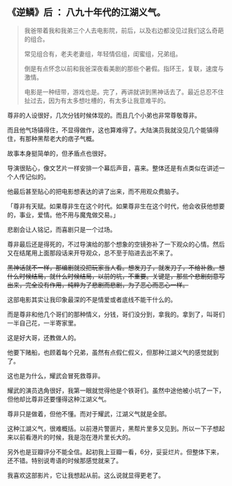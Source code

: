 ## 《逆鳞》后 ： 八九十年代的江湖义气。

> 我爸带着我和我弟三个人去电影院，前后，以及右边都没见过我们这么奇葩的组合。
>
> 常见组合有，老夫老妻组，年轻情侣组，闺蜜组，兄弟组。
>
> 倒是有点怀念以前和我爸深夜看美剧的那些个暑假。指环王，复联，速度与激情。
>
> 电影是一种纽带，游戏也是。完了，再讲就讲到黑神话去了。最近总忍不住扯过去，因为有太多想吐槽的，有太多让我意难平的。



尊非的人设很好，几次分钱时候体现的。而且几个小弟也非常尊敬尊非。

而且他气场镇得住，不显得做作，这也算难得了。大陆演员我就没见几个能镇得住，有那种黑帮老大的痞子气概。

故事本身挺简单的，但矛盾点也很好。

导演很贴心，像文艺片一样安排一个幕后声音，喜来。整体还是有点类似在讲述一个人传记似的。

他最后甚至贴心的把电影想表达的讲了出来，而不用观众费脑子。

「尊非有天赋。如果尊非生在这个时代。如果尊非生在这个时代，他会收获他想要的，事业，爱情。他不用与魔鬼做交易。」

悲剧会让人铭记，而喜剧只是一个过场。

尊非最后还是得死的，不过导演给的那个想象的空镜弥补了一下观众的心情。然后又在结尾用上面那段话来开导观众，总不至于陷进去出不来了。

~~黑神话就不一样，那编剧就没把玩家当人看。想发刀子，就发刀子，不给补救。想什么时候结局，就什么时候结局，以前的坑，不重要。关键是，那些个悲剧刻意写出来，完全没有作用，纯粹为了悲剧而悲剧，为了恶心而恶心一样。~~

这部电影其实让我印象最深的不是情爱或者底线不能干什么的。

而是尊非和他几个哥们的那种情义，分钱，哥们没分到，拿我的。拿到了，叫哥们一半自己花，一半寄家里。

这是好大哥，还教做人的。

他要下赌船，也顾着每个兄弟，虽然有点假仁假义，但那种江湖义气的感觉就到了。

这也是为什么，耀武会冒死救尊非。

耀武的演员选角很好，我第一眼就觉得他是个铁哥们。虽然中途他被小坑了一下，但他却比尊非还要懂得这种江湖义气。

尊非只是做着，但他不懂。而对于耀武，江湖义气就是全部。

这种江湖义气，很难概括。以前港片警匪片，黑帮片里多又见到。所以一下子想起来以前看港片的时候，我是泡在港片里长大的。

另外也是豆瓣评分不能全信。起初我上豆瓣一看，6分，妥妥烂片。但整体下来，还不错。特别说粤语的时候那感觉就来了。

我喜欢这部影片，它让我想起从前。这么说就显得更老了。
